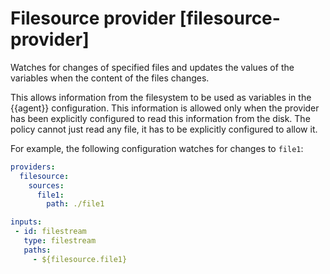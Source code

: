 # Filesource provider [filesource-provider]

Watches for changes of specified files and updates the values of the variables when the content of the files changes.

This allows information from the filesystem to be used as variables in the {{agent}} configuration. This information is allowed only when the provider has been explicitly configured to read this information from the disk. The policy cannot just read any file, it has to be explicitly configured to allow it.

For example, the following configuration watches for changes to `file1`:

```yaml
providers:
  filesource:
    sources:
      file1:
        path: ./file1

inputs:
 - id: filestream
   type: filestream
   paths:
     - ${filesource.file1}
```
